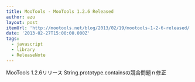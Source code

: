 ```yaml
---
title: MooTools - MooTools 1.2.6 Released
author: azu
layout: post
itemUrl: 'http://mootools.net/blog/2013/02/19/mootools-1-2-6-released/'
date: '2013-02-27T15:00:00.000Z'
tags:
  - javascript
  - library
  - ReleaseNote
---
```

MooTools 1.2.6リリース
String.prototype.containsの競合問題ｎ修正
